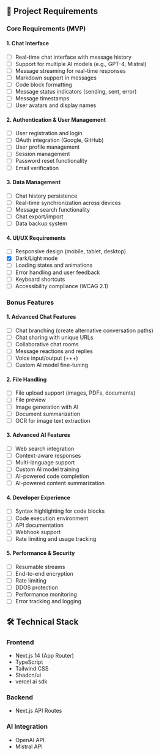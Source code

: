 ## 🎯 Project Requirements

### Core Requirements (MVP)

#### 1. Chat Interface

- [ ] Real-time chat interface with message history
- [ ] Support for multiple AI models (e.g., GPT-4, Mistral)
- [ ] Message streaming for real-time responses
- [ ] Markdown support in messages
- [ ] Code block formatting
- [ ] Message status indicators (sending, sent, error)
- [ ] Message timestamps
- [ ] User avatars and display names

#### 2. Authentication & User Management

- [ ] User registration and login
- [ ] OAuth integration (Google, GitHub)
- [ ] User profile management
- [ ] Session management
- [ ] Password reset functionality
- [ ] Email verification

#### 3. Data Management

- [ ] Chat history persistence
- [ ] Real-time synchronization across devices
- [ ] Message search functionality
- [ ] Chat export/import
- [ ] Data backup system

#### 4. UI/UX Requirements

- [ ] Responsive design (mobile, tablet, desktop)
- [x] Dark/Light mode
- [ ] Loading states and animations
- [ ] Error handling and user feedback
- [ ] Keyboard shortcuts
- [ ] Accessibility compliance (WCAG 2.1)

### Bonus Features

#### 1. Advanced Chat Features

- [ ] Chat branching (create alternative conversation paths)
- [ ] Chat sharing with unique URLs
- [ ] Collaborative chat rooms
- [ ] Message reactions and replies
- [ ] Voice input/output (+++)
- [ ] Custom AI model fine-tuning

#### 2. File Handling

- [ ] File upload support (images, PDFs, documents)
- [ ] File preview
- [ ] Image generation with AI
- [ ] Document summarization
- [ ] OCR for image text extraction

#### 3. Advanced AI Features

- [ ] Web search integration
- [ ] Context-aware responses
- [ ] Multi-language support
- [ ] Custom AI model training
- [ ] AI-powered code completion
- [ ] AI-powered content summarization

#### 4. Developer Experience

- [ ] Syntax highlighting for code blocks
- [ ] Code execution environment
- [ ] API documentation
- [ ] Webhook support
- [ ] Rate limiting and usage tracking

#### 5. Performance & Security

- [ ] Resumable streams
- [ ] End-to-end encryption
- [ ] Rate limiting
- [ ] DDOS protection
- [ ] Performance monitoring
- [ ] Error tracking and logging

## 🛠 Technical Stack

### Frontend

- Next.js 14 (App Router)
- TypeScript
- Tailwind CSS
- Shadcn/ui
- vercel ai sdk

### Backend

- Next.js API Routes

### AI Integration

- OpenAI API
- Mistral API
